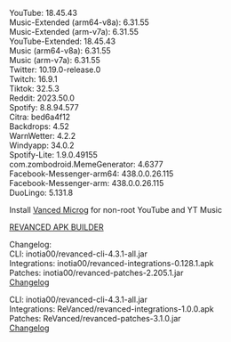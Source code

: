 YouTube: 18.45.43  
Music-Extended (arm64-v8a): 6.31.55  
Music-Extended (arm-v7a): 6.31.55  
YouTube-Extended: 18.45.43  
Music (arm64-v8a): 6.31.55  
Music (arm-v7a): 6.31.55  
Twitter: 10.19.0-release.0  
Twitch: 16.9.1  
Tiktok: 32.5.3  
Reddit: 2023.50.0  
Spotify: 8.8.94.577  
Citra: bed6a4f12  
Backdrops: 4.52  
WarnWetter: 4.2.2  
Windyapp: 34.0.2  
Spotify-Lite: 1.9.0.49155  
com.zombodroid.MemeGenerator: 4.6377  
Facebook-Messenger-arm64: 438.0.0.26.115  
Facebook-Messenger-arm: 438.0.0.26.115  
DuoLingo: 5.131.8  

Install [Vanced Microg](https://github.com/TeamVanced/VancedMicroG/releases) for non-root YouTube and YT Music  

[REVANCED APK BUILDER](https://github.com/alsyundawy/revanced-apk-builder/)  

Changelog:  
CLI: inotia00/revanced-cli-4.3.1-all.jar  
Integrations: inotia00/revanced-integrations-0.128.1.apk  
Patches: inotia00/revanced-patches-2.205.1.jar  
[Changelog](https://github.com/inotia00/revanced-patches/releases/tag/v2.205.1)

CLI: inotia00/revanced-cli-4.3.1-all.jar  
Integrations: ReVanced/revanced-integrations-1.0.0.apk  
Patches: ReVanced/revanced-patches-3.1.0.jar  
[Changelog](https://github.com/ReVanced/revanced-patches/releases/tag/v3.1.0)  
